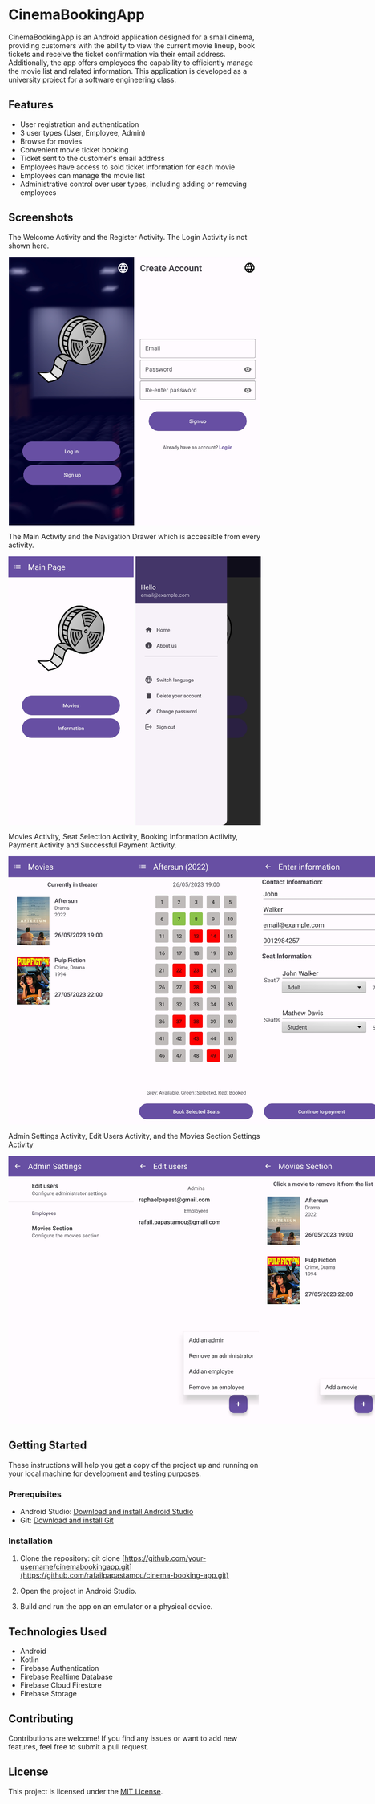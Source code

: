 # CinemaBookingApp

CinemaBookingApp is an Android application designed for a small cinema, providing customers with the ability to view the current movie lineup, book tickets and receive the ticket confirmation via their email address. Additionally, the app offers employees the capability to efficiently manage the movie list and related information. This application is developed as a university project for a software engineering class.

## Features

- User registration and authentication
- 3 user types (User, Employee, Admin)
- Browse for movies
- Convenient movie ticket booking
- Ticket sent to the customer's email address
- Employees have access to sold ticket information for each movie
- Employees can manage the movie list
- Administrative control over user types, including adding or removing employees

## Screenshots

The Welcome Activity and the Register Activity. The Login Activity is not shown here.
<div style="display: flex; justify-content: space-around;">
  <img src="https://github.com/rafailpapastamou/cinema-booking-app/blob/main/Screenshots/Welcome%20Activity.jpg" width="250">
  <img src="https://github.com/rafailpapastamou/cinema-booking-app/blob/main/Screenshots/Register%20Activity.jpg" width="250">
</div>

The Main Activity and the Navigation Drawer which is accessible from every activity.
<div style="display: flex; justify-content: space-between;">
  <img src="https://github.com/rafailpapastamou/cinema-booking-app/blob/main/Screenshots/Main%20Activity.jpg" width="250">
  <img src="https://github.com/rafailpapastamou/cinema-booking-app/blob/main/Screenshots/Navigation%20Drawer.jpg" width="250">
</div>

Movies Activity, Seat Selection Activity, Booking Information Actiivity, Payment Activity and Successful  Payment Activity.
<div style="display: flex; justify-content: space-between;">
  <img src="https://github.com/rafailpapastamou/cinema-booking-app/blob/main/Screenshots/Movies%20Activity.jpg" width="250">
  <img src="https://github.com/rafailpapastamou/cinema-booking-app/blob/main/Screenshots/Seat%20Selection%20Activity.jpg" width="250">
  <img src="https://github.com/rafailpapastamou/cinema-booking-app/blob/main/Screenshots/Booking%20Information%20Activity.jpg" width="250">
  <img src="https://github.com/rafailpapastamou/cinema-booking-app/blob/main/Screenshots/Payment%20Activity.jpg" width="250">
  <img src="https://github.com/rafailpapastamou/cinema-booking-app/blob/main/Screenshots/Successful%20Payment%20Activity.jpg" width="250">  
</div>

Admin Settings Activity, Edit Users Activity, and the Movies Section Settings Activity
<div style="display: flex; justify-content: space-between;">
  <img src="https://github.com/rafailpapastamou/cinema-booking-app/blob/main/Screenshots/Admin%20Settings%20Activity.jpg" width="250">
  <img src="https://github.com/rafailpapastamou/cinema-booking-app/blob/main/Screenshots/Edit%20Users%20Activity.jpg" width="250">
  <img src="https://github.com/rafailpapastamou/cinema-booking-app/blob/main/Screenshots/Movies%20Section%20Setting.jpg" width="250">
  <img src="https://github.com/rafailpapastamou/cinema-booking-app/blob/main/Screenshots/Add%20a%20New%20Movie%20Setting.jpg" width="250">
  <img src="https://github.com/rafailpapastamou/cinema-booking-app/blob/main/Screenshots/Remove%20a%20Movie%20or%20See%20Sold%20Tickets%20Options.jpg" width="250">
</div>


## Getting Started

These instructions will help you get a copy of the project up and running on your local machine for development and testing purposes.

### Prerequisites

- Android Studio: [Download and install Android Studio](https://developer.android.com/studio)
- Git: [Download and install Git](https://git-scm.com/)

### Installation

1. Clone the repository:
git clone [https://github.com/your-username/cinemabookingapp.git](https://github.com/rafailpapastamou/cinema-booking-app.git)

2. Open the project in Android Studio.

3. Build and run the app on an emulator or a physical device.

## Technologies Used

- Android
- Kotlin
- Firebase Authentication
- Firebase Realtime Database
- Firebase Cloud Firestore
- Firebase Storage

## Contributing

Contributions are welcome! If you find any issues or want to add new features, feel free to submit a pull request.

## License

This project is licensed under the [MIT License](LICENSE).
